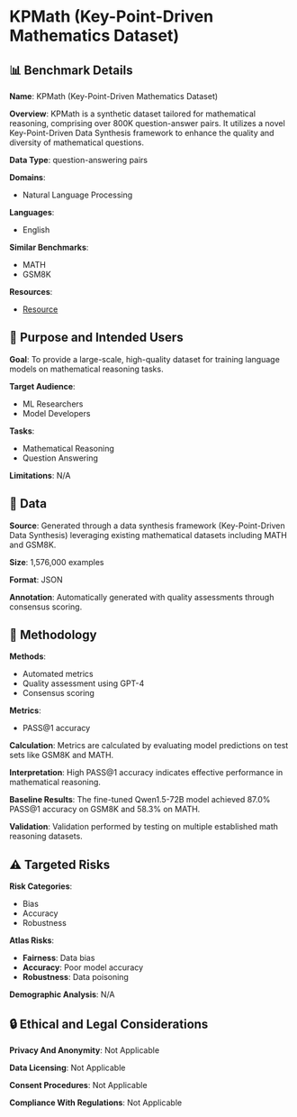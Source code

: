 # KPMath (Key-Point-Driven Mathematics Dataset)

## 📊 Benchmark Details

**Name**: KPMath (Key-Point-Driven Mathematics Dataset)

**Overview**: KPMath is a synthetic dataset tailored for mathematical reasoning, comprising over 800K question-answer pairs. It utilizes a novel Key-Point-Driven Data Synthesis framework to enhance the quality and diversity of mathematical questions.

**Data Type**: question-answering pairs

**Domains**:
- Natural Language Processing

**Languages**:
- English

**Similar Benchmarks**:
- MATH
- GSM8K

**Resources**:
- [Resource](https://arxiv.org/abs/2403.02333)

## 🎯 Purpose and Intended Users

**Goal**: To provide a large-scale, high-quality dataset for training language models on mathematical reasoning tasks.

**Target Audience**:
- ML Researchers
- Model Developers

**Tasks**:
- Mathematical Reasoning
- Question Answering

**Limitations**: N/A

## 💾 Data

**Source**: Generated through a data synthesis framework (Key-Point-Driven Data Synthesis) leveraging existing mathematical datasets including MATH and GSM8K.

**Size**: 1,576,000 examples

**Format**: JSON

**Annotation**: Automatically generated with quality assessments through consensus scoring.

## 🔬 Methodology

**Methods**:
- Automated metrics
- Quality assessment using GPT-4
- Consensus scoring

**Metrics**:
- PASS@1 accuracy

**Calculation**: Metrics are calculated by evaluating model predictions on test sets like GSM8K and MATH.

**Interpretation**: High PASS@1 accuracy indicates effective performance in mathematical reasoning.

**Baseline Results**: The fine-tuned Qwen1.5-72B model achieved 87.0% PASS@1 accuracy on GSM8K and 58.3% on MATH.

**Validation**: Validation performed by testing on multiple established math reasoning datasets.

## ⚠️ Targeted Risks

**Risk Categories**:
- Bias
- Accuracy
- Robustness

**Atlas Risks**:
- **Fairness**: Data bias
- **Accuracy**: Poor model accuracy
- **Robustness**: Data poisoning

**Demographic Analysis**: N/A

## 🔒 Ethical and Legal Considerations

**Privacy And Anonymity**: Not Applicable

**Data Licensing**: Not Applicable

**Consent Procedures**: Not Applicable

**Compliance With Regulations**: Not Applicable
